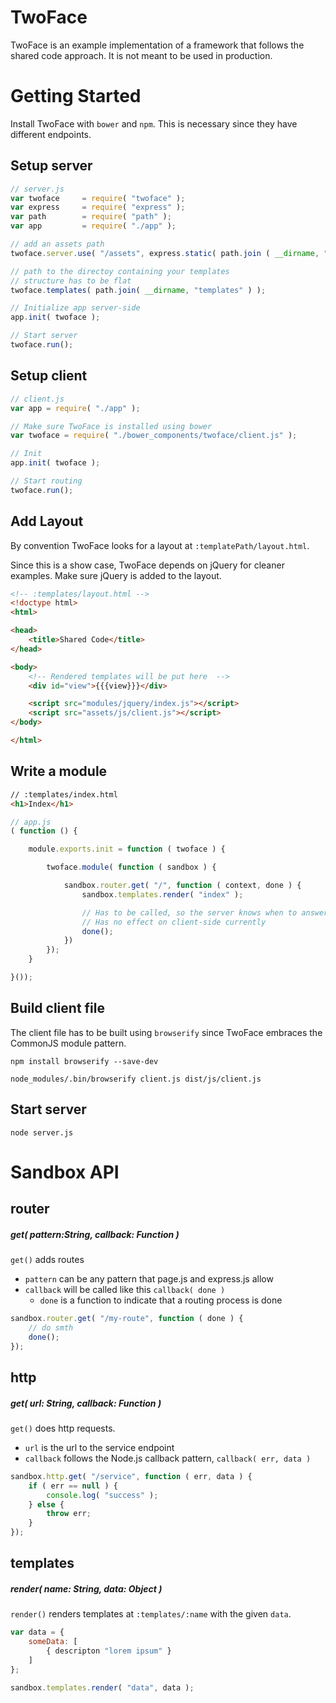 # TwoFace
TwoFace is an example implementation of a framework that follows the shared code approach. It is not meant to be used in production.

# Getting Started
Install TwoFace with `bower` and `npm`. This is necessary since they have different endpoints.

## Setup server
```js
// server.js
var twoface     = require( "twoface" );
var express     = require( "express" );
var path        = require( "path" );
var app         = require( "./app" );

// add an assets path
twoface.server.use( "/assets", express.static( path.join ( __dirname, "dist" ) ) );

// path to the directoy containing your templates
// structure has to be flat
twoface.templates( path.join( __dirname, "templates" ) );

// Initialize app server-side
app.init( twoface );

// Start server
twoface.run();
```

## Setup client
```js
// client.js
var app = require( "./app" );

// Make sure TwoFace is installed using bower
var twoface = require( "./bower_components/twoface/client.js" );

// Init
app.init( twoface );

// Start routing
twoface.run();
```

## Add Layout

By convention TwoFace looks for a layout at `:templatePath/layout.html`.

Since this is a show case, TwoFace depends on jQuery for cleaner examples. Make sure jQuery is added to the layout.

```html
<!-- :templates/layout.html -->
<!doctype html>
<html>

<head>
    <title>Shared Code</title>
</head>

<body>
    <!-- Rendered templates will be put here  -->
    <div id="view">{{{view}}}</div>

    <script src="modules/jquery/index.js"></script>
    <script src="assets/js/client.js"></script>
</body>

</html>
```

## Write a module
```html
// :templates/index.html
<h1>Index</h1>
```

```js
// app.js
( function () {

    module.exports.init = function ( twoface ) {

        twoface.module( function ( sandbox ) {

            sandbox.router.get( "/", function ( context, done ) {
                sandbox.templates.render( "index" );

                // Has to be called, so the server knows when to answer
                // Has no effect on client-side currently
                done();
            })
        });
    }

}());
```

## Build client file
The client file has to be built using `browserify` since TwoFace embraces the CommonJS module pattern.

`npm install browserify --save-dev`

`node_modules/.bin/browserify client.js dist/js/client.js`

## Start server
`node server.js`




# Sandbox API

## router

##### get( pattern:String, callback: Function )
`get()` adds routes

- `pattern` can be any pattern that page.js and express.js allow
- `callback` will be called like this `callback( done )`
  - `done` is a function to indicate that a routing process is done

```js
sandbox.router.get( "/my-route", function ( done ) {
    // do smth
    done();
});
```

## http

##### get( url: String, callback: Function )
`get()` does http requests.

- `url` is the url to the service endpoint
- `callback` follows the Node.js callback pattern, `callback( err, data )`

```js
sandbox.http.get( "/service", function ( err, data ) {
    if ( err == null ) {
        console.log( "success" );    
    } else {
        throw err;   
    }
});
```

## templates

##### render( name: String, data: Object )
`render()` renders templates at `:templates/:name` with the given `data`.

```js
var data = {
    someData: [
        { descripton "lorem ipsum" }
    ]
};

sandbox.templates.render( "data", data );
```
